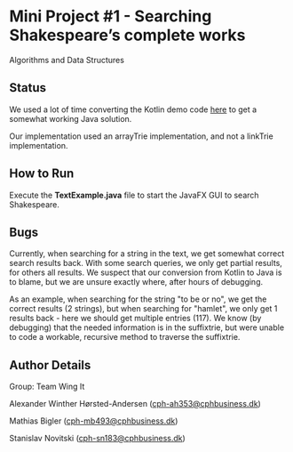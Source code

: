 # Mini Project #1 - Searching Shakespeare’s complete works

Algorithms and Data Structures



## Status
We used a lot of time converting the Kotlin demo code [here]() to get a somewhat working Java solution. 

Our implementation used an arrayTrie implementation, and not a linkTrie implementation. 

## How to Run

Execute the **TextExample.java** file to start the JavaFX GUI to search Shakespeare. 



## Bugs
Currently, when searching for a string in the text, we get somewhat correct search results back. With some search queries, we only get partial results, for others all results. 
We suspect that our conversion from Kotlin to Java is to blame, but we are unsure exactly where, after hours of debugging. 

As an example, when searching for the string "to be or no", we get the correct results (2 strings), but when searching for "hamlet", we only get 1 results back - here we should get multiple entries (117). We know (by debugging) that the needed information is in the suffixtrie, but were unable to code a workable, recursive method to traverse the suffixtrie.  

## Author Details
 Group: Team Wing It

Alexander Winther Hørsted-Andersen (cph-ah353@cphbusiness.dk)

Mathias Bigler (cph-mb493@cphbusiness.dk)

Stanislav Novitski (cph-sn183@cphbusiness.dk)